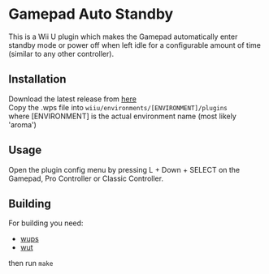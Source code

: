 # Gamepad Auto Standby
This is a Wii U plugin which makes the Gamepad automatically enter standby mode or power off when left idle for a configurable amount of time (similar to any other controller).

## Installation
Download the latest release from [here](https://github.com/Lynx64/GamepadAutoStandby/releases)<br/>
Copy the .wps file into `wiiu/environments/[ENVIRONMENT]/plugins`<br/>
where [ENVIRONMENT] is the actual environment name (most likely 'aroma')

## Usage
Open the plugin config menu by pressing L + Down + SELECT on the Gamepad, Pro Controller or Classic Controller.

## Building
For building you need:
- [wups](https://github.com/wiiu-env/WiiUPluginSystem)
- [wut](https://github.com/devkitPro/wut)

then run `make`
